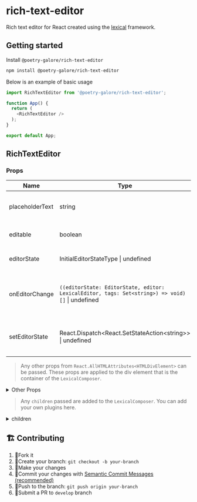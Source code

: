 # rich-text-editor

Rich text editor for React created using the [lexical](<https://github.com/facebook/lexical>) framework.

## Getting started

Install `@poetry-galore/rich-text-editor`

```bash
npm install @poetry-galore/rich-text-editor
```

Below is an example of basic usage

```Typescript
import RichTextEditor from '@poetry-galore/rich-text-editor';

function App() {
  return (
    <RichTextEditor />
  );
}

export default App;
```

## RichTextEditor

### Props

| Name | Type | Default | Description |
| ---- | ---- | ---- | ---- |
| placeholderText | string | 'Start your poem...' | Text displayed when editor is empty |
| editable | boolean | true | Set to `false` to disable the editor |
| editorState | InitialEditorStateType \| undefined | undefined | Sets initial content of the editor |
| onEditorChange | `((editorState: EditorState, editor: LexicalEditor, tags: Set<string>) => void)[]` \| undefined | undefined | Array of callbacks to trigger when the editor updates |
| setEditorState | React.Dispatch<React.SetStateAction\<string>> \| undefined | undefined | React state update function for setting the editor state.|

> Any other props from `React.AllHTMLAttributes<HTMLDivElement>` can be passed.
> These props are applied to the div element that is the container of the `LexicalComposer`.

<details>
<summary>Other Props</summary>

```Typescript
/* RichTextEditor Component */

function RichTextEditor({
    placeholderText = "Start your poem...",
    editable = true,
    editorState,
    onEditorChange,
    setEditorState,
    children,
    ...rest
}: RichTextEditorProps) {
  // Code
  return (
      <div {...rest}> // Other props are applied to this div
          <LexicalComposer initialConfig={initialConfig}>
            {/* Code */}
          </LexicalComposer>
      </div>
  );
}
```

</details>

> Any `children` passed are added to the `LexicalComposer`. You can add your own plugins here.

<details>
<summary>children</summary>

```Typescript
function RichTextEditor({
    placeholderText = "Start your poem...",
    editable = true,
    editorState,
    onEditorChange,
    setEditorState,
    children,
    ...rest
}: RichTextEditorProps) {
    return (
        <div {...rest}>
            <LexicalComposer initialConfig={initialConfig}>
                {/** Other plugins */}
                {children}  // Passed in the LexicalComposer
            </LexicalComposer>
        </div>
    );
}
```

</details>

## 🏗 Contributing

1. 🍴Fork it
2. 🔀Create your branch: `git checkout -b your-branch`
3. 🎨Make your changes
4. 📝Commit your changes with [Semantic Commit Messages (recommended)](https://gist.github.com/joshbuchea/6f47e86d2510bce28f8e7f42ae84c716)
5. 🚀Push to the branch: `git push origin your-branch`
6. 🎉Submit a PR to `develop` branch
